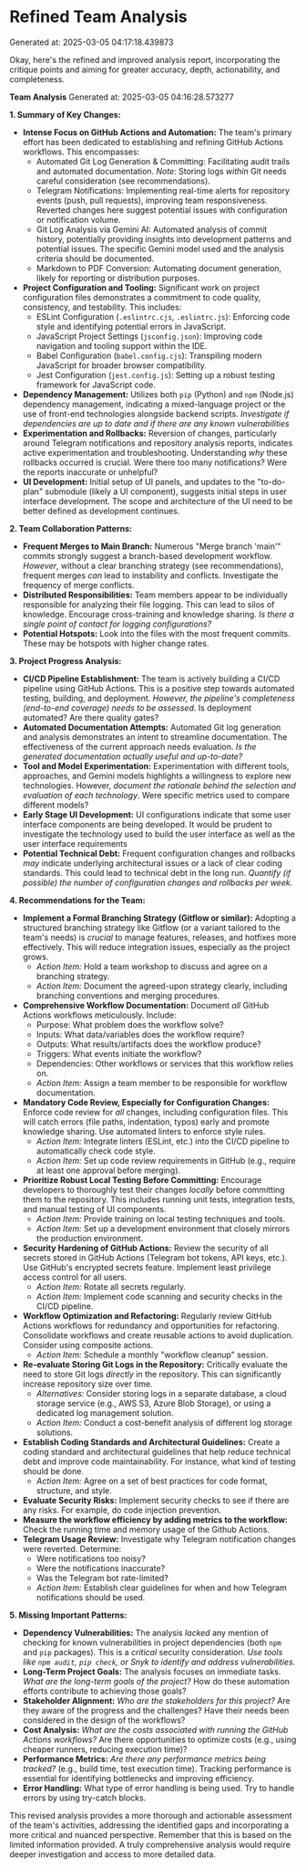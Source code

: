 # Refined Team Analysis
Generated at: 2025-03-05 04:17:18.439873

Okay, here's the refined and improved analysis report, incorporating the critique points and aiming for greater accuracy, depth, actionability, and completeness.

**Team Analysis**
Generated at: 2025-03-05 04:16:28.573277

**1. Summary of Key Changes:**

*   **Intense Focus on GitHub Actions and Automation:**  The team's primary effort has been dedicated to establishing and refining GitHub Actions workflows. This encompasses:
    *   Automated Git Log Generation & Committing: Facilitating audit trails and automated documentation.  *Note:* Storing logs *within* Git needs careful consideration (see recommendations).
    *   Telegram Notifications:  Implementing real-time alerts for repository events (push, pull requests), improving team responsiveness. Reverted changes here suggest potential issues with configuration or notification volume.
    *   Git Log Analysis via Gemini AI:  Automated analysis of commit history, potentially providing insights into development patterns and potential issues. The specific Gemini model used and the analysis criteria should be documented.
    *   Markdown to PDF Conversion:  Automating document generation, likely for reporting or distribution purposes.
*   **Project Configuration and Tooling:** Significant work on project configuration files demonstrates a commitment to code quality, consistency, and testability.  This includes:
    *   ESLint Configuration (`.eslintrc.cjs`, `.eslintrc.js`):  Enforcing code style and identifying potential errors in JavaScript.
    *   JavaScript Project Settings (`jsconfig.json`):  Improving code navigation and tooling support within the IDE.
    *   Babel Configuration (`babel.config.cjs`):  Transpiling modern JavaScript for broader browser compatibility.
    *   Jest Configuration (`jest.config.js`):  Setting up a robust testing framework for JavaScript code.
*   **Dependency Management:** Utilizes both `pip` (Python) and `npm` (Node.js) dependency management, indicating a mixed-language project or the use of front-end technologies alongside backend scripts. *Investigate if dependencies are up to date and if there are any known vulnerabilities*
*   **Experimentation and Rollbacks:** Reversion of changes, particularly around Telegram notifications and repository analysis reports, indicates active experimentation and troubleshooting.  Understanding *why* these rollbacks occurred is crucial. Were there too many notifications? Were the reports inaccurate or unhelpful?
*   **UI Development:** Initial setup of UI panels, and updates to the "to-do-plan" submodule (likely a UI component), suggests initial steps in user interface development.  The scope and architecture of the UI need to be better defined as development continues.

**2. Team Collaboration Patterns:**

*   **Frequent Merges to Main Branch:**  Numerous "Merge branch 'main'" commits strongly suggest a branch-based development workflow.  *However*, without a clear branching strategy (see recommendations), frequent merges *can* lead to instability and conflicts.  Investigate the frequency of merge conflicts.
*   **Distributed Responsibilities:**  Team members appear to be individually responsible for analyzing their file logging.  This can lead to silos of knowledge.  Encourage cross-training and knowledge sharing.  *Is there a single point of contact for logging configurations?*
*   **Potential Hotspots:** Look into the files with the most frequent commits. These may be hotspots with higher change rates.

**3. Project Progress Analysis:**

*   **CI/CD Pipeline Establishment:** The team is actively building a CI/CD pipeline using GitHub Actions.  This is a positive step towards automated testing, building, and deployment.  *However, the pipeline's completeness (end-to-end coverage) needs to be assessed*. Is deployment automated? Are there quality gates?
*   **Automated Documentation Attempts:**  Automated Git log generation and analysis demonstrates an intent to streamline documentation. The effectiveness of the current approach needs evaluation. *Is the generated documentation actually useful and up-to-date?*
*   **Tool and Model Experimentation:**  Experimentation with different tools, approaches, and Gemini models highlights a willingness to explore new technologies. However, *document the rationale behind the selection and evaluation of each technology*. Were specific metrics used to compare different models?
*   **Early Stage UI Development:**  UI configurations indicate that some user interface components are being developed. It would be prudent to investigate the technology used to build the user interface as well as the user interface requirements
*   **Potential Technical Debt:** Frequent configuration changes and rollbacks *may* indicate underlying architectural issues or a lack of clear coding standards.  This could lead to technical debt in the long run. *Quantify (if possible) the number of configuration changes and rollbacks per week.*

**4. Recommendations for the Team:**

*   **Implement a Formal Branching Strategy (Gitflow or similar):**  Adopting a structured branching strategy like Gitflow (or a variant tailored to the team's needs) is *crucial* to manage features, releases, and hotfixes more effectively. This will reduce integration issues, especially as the project grows.
    *   *Action Item:*  Hold a team workshop to discuss and agree on a branching strategy.
    *   *Action Item:* Document the agreed-upon strategy clearly, including branching conventions and merging procedures.
*   **Comprehensive Workflow Documentation:**  Document *all* GitHub Actions workflows meticulously.  Include:
    *   Purpose: What problem does the workflow solve?
    *   Inputs: What data/variables does the workflow require?
    *   Outputs: What results/artifacts does the workflow produce?
    *   Triggers: What events initiate the workflow?
    *   Dependencies: Other workflows or services that this workflow relies on.
    *   *Action Item:*  Assign a team member to be responsible for workflow documentation.
*   **Mandatory Code Review, Especially for Configuration Changes:** Enforce code review for *all* changes, including configuration files.  This will catch errors (file paths, indentation, typos) early and promote knowledge sharing.  Use automated linters to enforce style rules.
    *   *Action Item:* Integrate linters (ESLint, etc.) into the CI/CD pipeline to automatically check code style.
    *   *Action Item:*  Set up code review requirements in GitHub (e.g., require at least one approval before merging).
*   **Prioritize Robust Local Testing Before Committing:**  Encourage developers to thoroughly test their changes *locally* before committing them to the repository.  This includes running unit tests, integration tests, and manual testing of UI components.
    *   *Action Item:* Provide training on local testing techniques and tools.
    *   *Action Item:*  Set up a development environment that closely mirrors the production environment.
*   **Security Hardening of GitHub Actions:**  Review the security of all secrets stored in GitHub Actions (Telegram bot tokens, API keys, etc.). Use GitHub's encrypted secrets feature. Implement least privilege access control for all users.
    *   *Action Item:* Rotate all secrets regularly.
    *   *Action Item:* Implement code scanning and security checks in the CI/CD pipeline.
*   **Workflow Optimization and Refactoring:**  Regularly review GitHub Actions workflows for redundancy and opportunities for refactoring. Consolidate workflows and create reusable actions to avoid duplication.  Consider using composite actions.
    *   *Action Item:* Schedule a monthly "workflow cleanup" session.
*   **Re-evaluate Storing Git Logs in the Repository:** Critically evaluate the need to store Git logs *directly* in the repository. This can significantly increase repository size over time.
    *   *Alternatives:* Consider storing logs in a separate database, a cloud storage service (e.g., AWS S3, Azure Blob Storage), or using a dedicated log management solution.
    *   *Action Item:* Conduct a cost-benefit analysis of different log storage solutions.
*   **Establish Coding Standards and Architectural Guidelines:** Create a coding standard and architectural guidelines that help reduce technical debt and improve code maintainability. For instance, what kind of testing should be done.
    *   *Action Item:* Agree on a set of best practices for code format, structure, and style.
*  **Evaluate Security Risks:** Implement security checks to see if there are any risks. For example, do code injection prevention.
*  **Measure the workflow efficiency by adding metrics to the workflow:** Check the running time and memory usage of the Github Actions.
*   **Telegram Usage Review:** Investigate why Telegram notification changes were reverted. Determine:
    *   Were notifications too noisy?
    *   Were the notifications inaccurate?
    *   Was the Telegram bot rate-limited?
    *   *Action Item:* Establish clear guidelines for when and how Telegram notifications should be used.

**5. Missing Important Patterns:**

*   **Dependency Vulnerabilities:**  The analysis *lacked* any mention of checking for known vulnerabilities in project dependencies (both `npm` and `pip` packages). This is a *critical* security consideration.  *Use tools like `npm audit`, `pip check`, or Snyk to identify and address vulnerabilities.*
*   **Long-Term Project Goals:** The analysis focuses on immediate tasks. *What are the long-term goals of the project?* How do these automation efforts contribute to achieving those goals?
*   **Stakeholder Alignment:** *Who are the stakeholders for this project?* Are they aware of the progress and the challenges? Have their needs been considered in the design of the workflows?
*   **Cost Analysis:**  *What are the costs associated with running the GitHub Actions workflows?* Are there opportunities to optimize costs (e.g., using cheaper runners, reducing execution time)?
*   **Performance Metrics:** *Are there any performance metrics being tracked?* (e.g., build time, test execution time).  Tracking performance is essential for identifying bottlenecks and improving efficiency.
*   **Error Handling:** What type of error handling is being used. Try to handle errors by using try-catch blocks.

This revised analysis provides a more thorough and actionable assessment of the team's activities, addressing the identified gaps and incorporating a more critical and nuanced perspective. Remember that this is based on the limited information provided. A truly comprehensive analysis would require deeper investigation and access to more detailed data.
